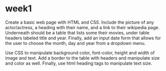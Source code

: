 # week1
Create a basic web page with HTML and CSS. Include the picture of any actor/actress, a heading with their name, and a link to their wikipedia page. Underneath should be a table that lists some their movies, under table headers labeled title and year. Finally, add an input date form that allows for the user to choose the month, day and year from a dropdown menu.

Use CSS to manipulate background color, font-color, height and width of image and text. Add a border to the table with headers and manipulate size and color as well. Finally, use html heading tags to manipulate text size.
